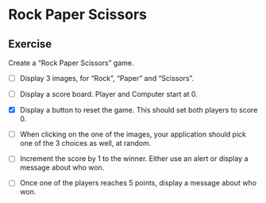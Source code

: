 # Rock Paper Scissors

## Exercise
Create a “Rock Paper Scissors” game.

- [ ] Display 3 images, for “Rock”, “Paper” and “Scissors”.

- [ ] Display a score board. Player and Computer start at 0.

- [x] Display a button to reset the game. This should set both players to score 0.

- [ ] When clicking on the one of the images, your application should pick one of the 3 choices as well, at random.

- [ ] Increment the score by 1 to the winner. Either use an alert or display a message about who won.

- [ ] Once one of the players reaches 5 points, display a message about who won.
